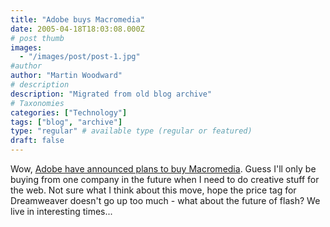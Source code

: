 ```yaml
---
title: "Adobe buys Macromedia"
date: 2005-04-18T18:03:08.000Z
# post thumb
images:
  - "/images/post/post-1.jpg"
#author
author: "Martin Woodward"
# description
description: "Migrated from old blog archive"
# Taxonomies
categories: ["Technology"]
tags: ["blog", "archive"]
type: "regular" # available type (regular or featured)
draft: false
---
```


Wow,  [Adobe have announced plans to buy Macromedia](http://www.adobe.com/aboutadobe/invrelations/adobeandmacromedia.html).  Guess I'll only be buying from one company in the future when I need to do creative stuff for the web.  Not sure what I think about this move, hope the price tag for Dreamweaver doesn't go up too much - what about the future of flash?  We live in interesting times...